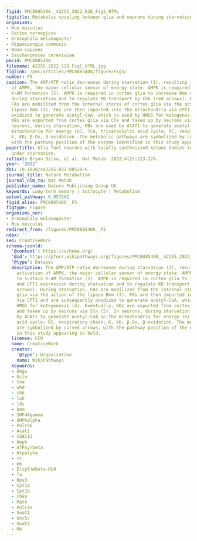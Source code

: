 ```yaml
---
figid: PMC8885408__42255_2022_528_Fig5_HTML
figtitle: Metabolic coupling between glia and neurons during starvation
organisms:
- Mus musculus
- Rattus norvegicus
- Drosophila melanogaster
- Hippospongia communis
- Homo sapiens
- Saccharomyces cerevisiae
pmcid: PMC8885408
filename: 42255_2022_528_Fig5_HTML.jpg
figlink: /pmc/articles/PMC8885408/figure/Fig5/
number: F5
caption: The AMP/ATP ratio decreases during starvation (1), resulting in the activation
  of AMPK, the major cellular sensor of energy state. AMPK is required to sustain
  K-AM formation (2). AMPK is required in cortex glia to increase Bmm and CPT1 expression
  during starvation and to regulate KB transport by Chk (red arrows). During starvation,
  FAs are mobilized from the internal stores of cortex glia via the action of the
  lipase Bmm (3). FAs are then imported into the mitochondria via CPT1 and are subsequently
  oxidized to generate acetyl-CoA, which is used by HMGS for ketogenesis (4). Eventually,
  KBs are exported from cortex glia via Chk and taken up by neurons via Sln (5). In
  neurons, during starvation, KBs are used by ACAT1 to generate acetyl-CoA in the
  mitochondria for energy (6). TCA, tricarboxylic acid cycle; RC, respiratory chain;
  K, KB; β-Ox, β-oxidation. The metabolic pathways are symbolized by curved arrows,
  with the pathway position of the enzyme identified in this study appearing in bold.
papertitle: Glia fuel neurons with locally synthesized ketone bodies to sustain memory
  under starvation.
reftext: Bryon Silva, et al. Nat Metab. 2022;4(2):213-224.
year: '2022'
doi: 10.1038/s42255-022-00528-6
journal_title: Nature Metabolism
journal_nlm_ta: Nat Metab
publisher_name: Nature Publishing Group UK
keywords: Long-term memory | Astrocyte | Metabolism
automl_pathway: 0.957301
figid_alias: PMC8885408__F5
figtype: Figure
organisms_ner:
- Drosophila melanogaster
- Mus musculus
redirect_from: /figures/PMC8885408__F5
ndex: ''
seo: CreativeWork
schema-jsonld:
  '@context': https://schema.org/
  '@id': https://pfocr.wikipathways.org/figures/PMC8885408__42255_2022_528_Fig5_HTML.html
  '@type': Dataset
  description: The AMP/ATP ratio decreases during starvation (1), resulting in the
    activation of AMPK, the major cellular sensor of energy state. AMPK is required
    to sustain K-AM formation (2). AMPK is required in cortex glia to increase Bmm
    and CPT1 expression during starvation and to regulate KB transport by Chk (red
    arrows). During starvation, FAs are mobilized from the internal stores of cortex
    glia via the action of the lipase Bmm (3). FAs are then imported into the mitochondria
    via CPT1 and are subsequently oxidized to generate acetyl-CoA, which is used by
    HMGS for ketogenesis (4). Eventually, KBs are exported from cortex glia via Chk
    and taken up by neurons via Sln (5). In neurons, during starvation, KBs are used
    by ACAT1 to generate acetyl-CoA in the mitochondria for energy (6). TCA, tricarboxylic
    acid cycle; RC, respiratory chain; K, KB; β-Ox, β-oxidation. The metabolic pathways
    are symbolized by curved arrows, with the pathway position of the enzyme identified
    in this study appearing in bold.
  license: CC0
  name: CreativeWork
  creator:
    '@type': Organization
    name: WikiPathways
  keywords:
  - Hmgs
  - Gclm
  - Coa
  - whd
  - chk
  - lok
  - lds
  - bmm
  - SNF4Agamma
  - AMPKalpha
  - Polr3E
  - Acat1
  - CG8112
  - Amph
  - ATPsynbeta
  - Atpalpha
  - rc
  - mb
  - E(spl)mbeta-HLH
  - fa
  - Hps3
  - Cpt1a
  - Cpt1b
  - Chka
  - Matk
  - Polr3e
  - Soat1
  - Unc5c
  - Gnat2
  - Mb
---
```

